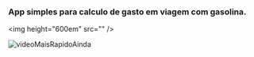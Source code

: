 ### App simples para calculo de gasto em viagem com gasolina. 

<img height="600em" src="" />


![videoMaisRapidoAinda](https://github.com/DevNicNic/DevNicNic/assets/141369022/2b2aeebd-8ca1-4687-aa27-1ba695ff93c8)





